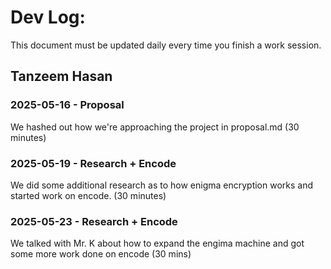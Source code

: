 # Dev Log:

This document must be updated daily every time you finish a work session.

## Tanzeem Hasan

### 2025-05-16 - Proposal
We hashed out how we're approaching the project in proposal.md (30 minutes)

### 2025-05-19 - Research + Encode
We did some additional research as to how enigma encryption works and started work on encode. (30 minutes)

### 2025-05-23 - Research + Encode
We talked with Mr. K about how to expand the engima machine and got some more work done on encode (30 mins)
